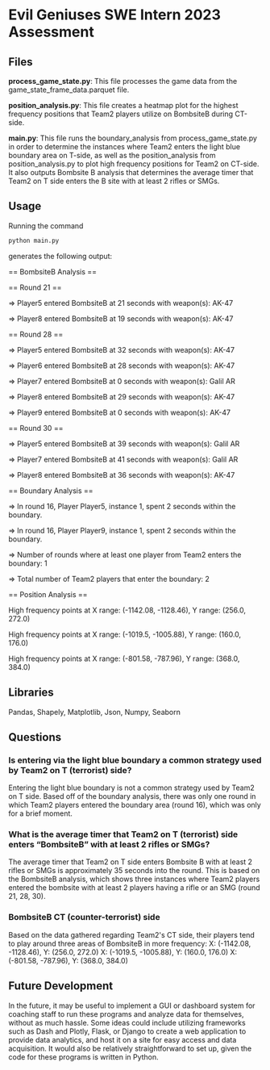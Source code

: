# Evil Geniuses SWE Intern 2023 Assessment

## Files

**process_game_state.py**: This file processes the game data from the game_state_frame_data.parquet file.

**position_analysis.py**: This file creates a heatmap plot for the highest frequency positions that Team2 players utilize on BombsiteB during CT-side.

**main.py**: This file runs the boundary_analysis from process_game_state.py in order to determine the instances where Team2 enters the light blue boundary area on T-side, as well as the position_analysis from position_analysis.py to plot high frequency positions for Team2 on CT-side. It also outputs Bombsite B analysis that determines the average timer that Team2 on T side enters the B site with at least 2 rifles or SMGs.

## Usage

Running the command

```bash
python main.py
```

generates the following output:

== BombsiteB Analysis ==

== Round 21 ==

=> Player5 entered BombsiteB at 21 seconds with weapon(s): AK-47

=> Player8 entered BombsiteB at 19 seconds with weapon(s): AK-47

== Round 28 ==

=> Player5 entered BombsiteB at 32 seconds with weapon(s): AK-47

=> Player6 entered BombsiteB at 28 seconds with weapon(s): AK-47

=> Player7 entered BombsiteB at 0 seconds with weapon(s): Galil AR

=> Player8 entered BombsiteB at 29 seconds with weapon(s): AK-47

=> Player9 entered BombsiteB at 0 seconds with weapon(s): AK-47

== Round 30 ==

=> Player5 entered BombsiteB at 39 seconds with weapon(s): Galil AR

=> Player7 entered BombsiteB at 41 seconds with weapon(s): Galil AR

=> Player8 entered BombsiteB at 36 seconds with weapon(s): AK-47

== Boundary Analysis ==

=> In round 16, Player Player5, instance 1, spent 2 seconds within the boundary.

=> In round 16, Player Player9, instance 1, spent 2 seconds within the boundary.

=> Number of rounds where at least one player from Team2 enters the boundary: 1

=> Total number of Team2 players that enter the boundary: 2

== Position Analysis ==

High frequency points at X range: (-1142.08, -1128.46), Y range: (256.0, 272.0)

High frequency points at X range: (-1019.5, -1005.88), Y range: (160.0, 176.0)

High frequency points at X range: (-801.58, -787.96), Y range: (368.0, 384.0)

## Libraries

Pandas, Shapely, Matplotlib, Json, Numpy, Seaborn

## Questions

### Is entering via the light blue boundary a common strategy used by Team2 on T (terrorist) side?

Entering the light blue boundary is not a common strategy used by Team2 on T side. Based off of the boundary analysis, there was only one round in which Team2 players entered the boundary area (round 16), which was only for a brief moment.

### What is the average timer that Team2 on T (terrorist) side enters “BombsiteB” with at least 2 rifles or SMGs?

The average timer that Team2 on T side enters Bombsite B with at least 2 rifles or SMGs is approximately 35 seconds into the round. This is based on the BombsiteB analysis, which shows three instances where Team2 players entered the bombsite with at least 2 players having a rifle or an SMG (round 21, 28, 30).

### BombsiteB CT (counter-terrorist) side

Based on the data gathered regarding Team2's CT side, their players tend to play around three areas of BombsiteB in more frequency:
X: (-1142.08, -1128.46), Y: (256.0, 272.0)
X: (-1019.5, -1005.88), Y: (160.0, 176.0)
X: (-801.58, -787.96), Y: (368.0, 384.0)

## Future Development

In the future, it may be useful to implement a GUI or dashboard system for coaching staff to run these programs and analyze data for themselves, without as much hassle. Some ideas could include utilizing frameworks such as Dash and Plotly, Flask, or Django to create a web application to provide data analytics, and host it on a site for easy access and data acquisition. It would also be relatively straightforward to set up, given the code for these programs is written in Python.
